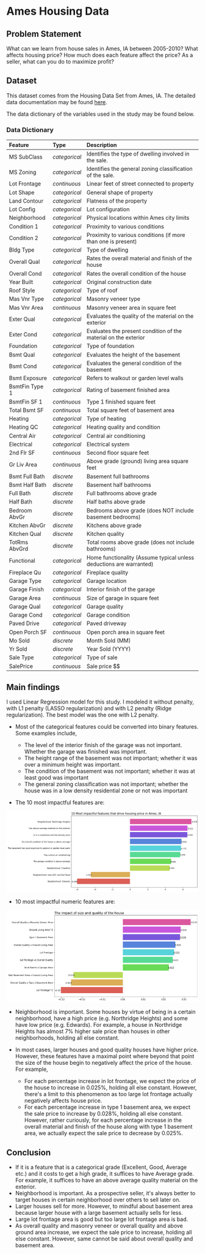 # Ames Housing Data

## Problem Statement


What can we learn from house sales in Ames, IA between 2005-2010? What affects housing price? How much does each feature affect the price? As a seller, what can you do to maximize profit?


## Dataset

This dataset comes from the Housing Data Set from Ames, IA. The detailed data documentation may be found [here](http://jse.amstat.org/v19n3/decock/DataDocumentation.txt).

The data dictionary of the variables used in the study may be found below.


### Data Dictionary

|Feature   |Type     |Description|
|:---------|:--------|:---|
|MS SubClass|*categorical* |Identifies the type of dwelling involved in the sale.|
|MS Zoning |*categorical* |Identifies the general zoning classification of the sale.|
|Lot Frontage|*continuous* |Linear feet of street connected to property|
|Lot Shape  |*categorical* |General shape of property|
|Land Contour    |*categorical* |Flatness of the property|
|Lot Config|*categorical*|Lot configuration|
|Neighborhood|*categorical*|Physical locations within Ames city limits|
|Condition 1 | *categorical* |Proximity to various conditions|
|Condition 2| *categorical* |Proximity to various conditions (if more than one is present)|
|Bldg Type| *categorical* |Type of dwelling|
|Overall Qual | *categorical* |Rates the overall material and finish of the house|
|Overall Cond   |*categorical*|Rates the overall condition of the house|
|Year Built|	*categorical*	|Original construction date|
|Roof Style|	*categorical*	|Type of roof|
|Mas Vnr Type|	*categorical*	|Masonry veneer type|
|Mas Vnr Area|*continuous*|Masonry veneer area in square feet|
|Exter Qual      |*categorical* |Evaluates the quality of the material on the exterior |
|Exter Cond  |*categorical* |Evaluates the present condition of the material on the exterior|
|Foundation    |*categorical* |Type of foundation|
|Bsmt Qual  |*categorical* |Evaluates the height of the basement|
|Bsmt Cond    |*categorical* |Evaluates the general condition of the basement|
|Bsmt Exposure|*categorical*|Refers to walkout or garden level walls|
|BsmtFin Type 1|*categorical*|Rating of basement finished area|
|BsmtFin SF 1 | *continuous* |Type 1 finished square feet|
|Total Bsmt SF| *continuous* |Total square feet of basement area|
|Heating| *categorical* |Type of heating|
|Heating QC | *categorical* |Heating quality and condition|
|Central Air  |*categorical*|Central air conditioning|
|Electrical|	*categorical*	|Electrical system|
|2nd Flr SF|	*continuous*	|Second floor square feet|
|Gr Liv Area|	*continuous*	|Above grade (ground) living area square feet|
|Bsmt Full Bath|*discrete*|Basement full bathrooms|
|Bsmt Half Bath     |*discrete* |Basement half bathrooms|
|Full Bath |*discrete* |Full bathrooms above grade|
|Half Bath   |*discrete* |Half baths above grade|
|Bedroom AbvGr |*discrete* |Bedrooms above grade (does NOT include basement bedrooms)|
|Kitchen AbvGr  |*discrete* |Kitchens above grade|
|Kitchen Qual|*discrete*|Kitchen quality|
|TotRms AbvGrd|*discrete*|Total rooms above grade (does not include bathrooms)|
|Functional | *categorical* |Home functionality (Assume typical unless deductions are warranted)|
|Fireplace Qu| *categorical* |Fireplace quality|
|Garage Type| *categorical* |Garage location|
|Garage Finish | *categorical* |Interior finish of the garage|
|Garage Area |*continuous*|Size of garage in square feet|
|Garage Qual|	*categorical*	|Garage quality|
|Garage Cond|	*categorical*	|Garage condition|
|Paved Drive|	*categorical*	|Paved driveway|
|Open Porch SF|*continuous*|Open porch area in square feet|
|Mo Sold|	*discrete*	|Month Sold (MM)|
|Yr Sold|	*discrete*	|Year Sold (YYYY)|
|Sale Type|	*categorical*	| Type of sale|
|SalePrice|*continuous*|Sale price $$|




## Main findings

I used Linear Regression model for this study. I modeled it without penalty, with L1 penalty (LASSO regularization) and with L2 penalty (Ridge regularization). The best model was the one with L2 penalty.

- Most of the categorical features could be converted into binary features. Some examples include, 
  - The level of the interior finish of the garage was not important. Whether the garage was finished was important.
  - The height range of the basement was not important; whether it was over a minimum height was important.
  - The condition of the basement was not important; whether it was at least good was important
  - The general zoning classification was not important; whether the house was in a low density residential zone or not was important
  
- The 10 most impactful features are:

<img src="./images/coefs.png">

- 10 most impactful numeric features are:

<img src="./images/coefs_numer.png">

- Neighborhood is important. Some houses by virtue of being in a certain neighborhood, have a high price (e.g. Northridge Heights) and some have low price (e.g. Edwards). For example, a house in Northridge Heights has almost 7% higher sale price than houses in other neighborhoods, holding all else constant.

- In most cases, larger houses and good quality houses have higher price. However, these features have a maximal point where beyond that point the size of the house begin to negatively affect the price of the house. For example, 
  - For each percentage increase in lot frontage, we expect the price of the house to increase in 0.025%, holding all else constant. However, there's a limit to this phenomenon as too large lot frontage actually negatively affects house price. 
  - For each percentage increase in type 1 basement area, we expect the sale price to increase by 0.028%, holding all else constant. However, rather curiously, for each percentage increase in the overall material and finish of the house along with type 1 basement area, we actually expect the sale price to decrease by 0.025%.


## Conclusion

- If it is a feature that is a categorical grade (Excellent, Good, Average etc.) and it costs to get a high grade, it suffices to have Average grade. For example, it suffices to have an above average quality material on the exterior.
- Neighborhood is important. As a prospective seller, it's always better to target houses in certain neighborhood over others to sell later on.
- Larger houses sell for more. However, to mindful about basement area because larger house with a large basement actually sells for less. 
- Large lot frontage area is good but too large lot frontage area is bad.
- As overall quality and masonry veneer or overall quality and above ground area increase, we expect the sale price to increase, holding all else constant. However, same cannot be said about overall quality and basement area.